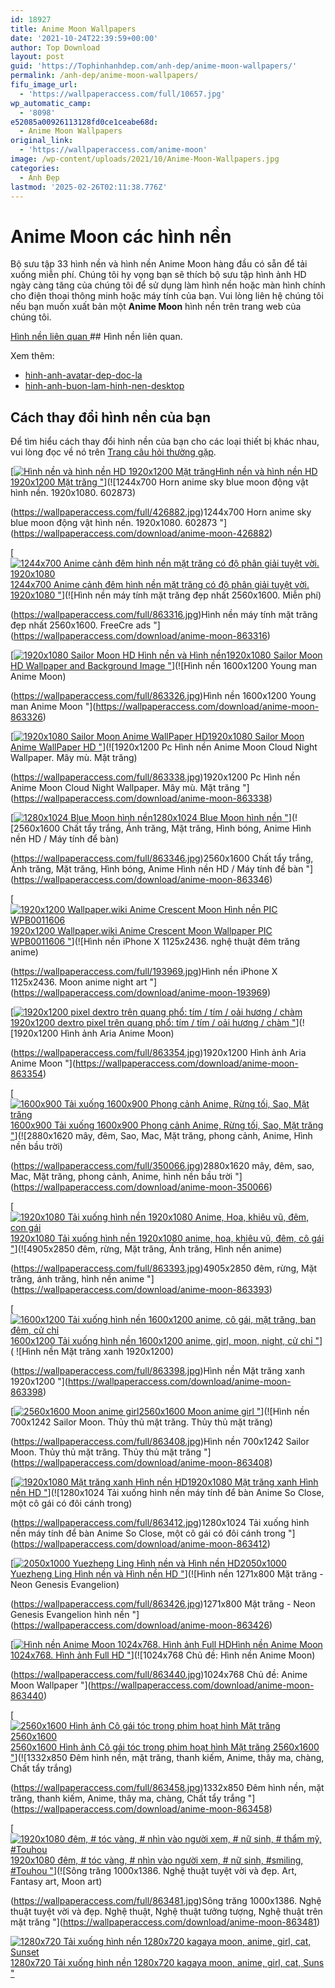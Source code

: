 ```yaml
---
id: 18927
title: Anime Moon Wallpapers
date: '2021-10-24T22:39:59+00:00'
author: Top Download
layout: post
guid: 'https://Tophinhanhdep.com/anh-dep/anime-moon-wallpapers/'
permalink: /anh-dep/anime-moon-wallpapers/
fifu_image_url:
  - 'https://wallpaperaccess.com/full/10657.jpg'
wp_automatic_camp:
  - '8098'
e52085a00926113128fd0ce1ceabe68d:
  - Anime Moon Wallpapers
original_link:
  - 'https://wallpaperaccess.com/anime-moon'
image: /wp-content/uploads/2021/10/Anime-Moon-Wallpapers.jpg
categories:
  - Ảnh Đẹp
lastmod: '2025-02-26T02:11:38.776Z'
---
```

# Anime Moon các hình nền

Bộ sưu tập 33 hình nền và hình nền Anime Moon hàng đầu có sẵn để tải xuống miễn phí. Chúng tôi hy vọng bạn sẽ thích bộ sưu tập hình ảnh HD ngày càng tăng của chúng tôi để sử dụng làm hình nền hoặc màn hình chính cho điện thoại thông minh hoặc máy tính của bạn. Vui lòng liên hệ chúng tôi nếu bạn muốn xuất bản một **Anime Moon** hình nền trên trang web của chúng tôi.

[Hình nền liên quan ](#related) ## Hình nền liên quan.

   
 Xem thêm:

   
- [hinh-anh-avatar-dep-doc-la](https://tophinhanhdep.com/anh-avatar/hinh-anh-avatar-dep-doc-la/)
- [hinh-anh-buon-lam-hinh-nen-desktop](https://tophinhanhdep.com/hinh-anh-buon/hinh-anh-buon-lam-hinh-nen-desktop/)

## Cách thay đổi hình nền của bạn

Để tìm hiểu cách thay đổi hình nền của bạn cho các loại thiết bị khác nhau, vui lòng đọc về nó trên [Trang câu hỏi thường gặp](https://tophinhanhdep.com/faq/).

  
[[![Hình nền và hình nền HD 1920x1200 Mặt trăng](https://wallpaperaccess.com/full/10657.jpg)Hình nền và hình nền HD 1920x1200 Mặt trăng "](https://wallpaperaccess.com/download/anime-moon-10657)](![1244x700 Horn anime sky blue moon động vật hình nền.  1920x1080.  602873)

(https://wallpaperaccess.com/full/426882.jpg)1244x700 Horn anime sky blue moon động vật hình nền. 1920x1080. 602873 "](https://wallpaperaccess.com/download/anime-moon-426882)

[[![1244x700 Anime cảnh đêm hình nền mặt trăng có độ phân giải tuyệt vời.  1920x1080](https://wallpaperaccess.com/full/863315.jpg)1244x700 Anime cảnh đêm hình nền mặt trăng có độ phân giải tuyệt vời. 1920x1080 "](https://wallpaperaccess.com/download/anime-moon-863315)](![Hình nền máy tính mặt trăng đẹp nhất 2560x1600.  Miễn phí)

(https://wallpaperaccess.com/full/863316.jpg)Hình nền máy tính mặt trăng đẹp nhất 2560x1600. FreeCre ads "](https://wallpaperaccess.com/download/anime-moon-863316)

[[![1920x1080 Sailor Moon HD Hình nền và Hình nền](https://wallpaperaccess.com/full/863320.jpg)1920x1080 Sailor Moon HD Wallpaper and Background Image "](https://wallpaperaccess.com/download/anime-moon-863320)](![Hình nền 1600x1200 Young man Anime Moon)

(https://wallpaperaccess.com/full/863326.jpg)Hình nền 1600x1200 Young man Anime Moon "](https://wallpaperaccess.com/download/anime-moon-863326)

[[![1920x1080 Sailor Moon Anime WallPaper HD](https://wallpaperaccess.com/full/863331.jpg)1920x1080 Sailor Moon Anime WallPaper HD "](https://wallpaperaccess.com/download/anime-moon-863331)](![1920x1200 Pc Hình nền Anime Moon Cloud Night Wallpaper.  Mây mù.  Mặt trăng)

(https://wallpaperaccess.com/full/863338.jpg)1920x1200 Pc Hình nền Anime Moon Cloud Night Wallpaper. Mây mù. Mặt trăng "](https://wallpaperaccess.com/download/anime-moon-863338)

[[![1280x1024 Blue Moon hình nền](https://wallpaperaccess.com/full/863339.jpg)1280x1024 Blue Moon hình nền "](https://wallpaperaccess.com/download/anime-moon-863339)](![2560x1600 Chất tẩy trắng, Ánh trăng, Mặt trăng, Hình bóng, Anime Hình nền HD / Máy tính để bàn)

(https://wallpaperaccess.com/full/863346.jpg)2560x1600 Chất tẩy trắng, Ánh trăng, Mặt trăng, Hình bóng, Anime Hình nền HD / Máy tính để bàn "](https://wallpaperaccess.com/download/anime-moon-863346)

[[![1920x1200 Wallpaper.wiki Anime Crescent Moon Hình nền PIC WPB0011606](https://wallpaperaccess.com/full/863347.jpg)1920x1200 Wallpaper.wiki Anime Crescent Moon Wallpaper PIC WPB0011606 "](https://wallpaperaccess.com/download/anime-moon-863347)](![Hình nền iPhone X 1125x2436.  nghệ thuật đêm trăng anime)

(https://wallpaperaccess.com/full/193969.jpg)Hình nền iPhone X 1125x2436. Moon anime night art "](https://wallpaperaccess.com/download/anime-moon-193969)

[[![1920x1200 pixel dextro trên quang phổ: tím / tím / oải hương / chàm](https://wallpaperaccess.com/full/863353.jpg)1920x1200 dextro pixel trên quang phổ: tím / tím / oải hương / chàm "](https://wallpaperaccess.com/download/anime-moon-863353)](![1920x1200 Hình ảnh Aria Anime Moon)

(https://wallpaperaccess.com/full/863354.jpg)1920x1200 Hình ảnh Aria Anime Moon "](https://wallpaperaccess.com/download/anime-moon-863354)

[[![1600x900 Tải xuống 1600x900 Phong cảnh Anime, Rừng tối, Sao, Mặt trăng](https://wallpaperaccess.com/full/863356.jpg)1600x900 Tải xuống 1600x900 Phong cảnh Anime, Rừng tối, Sao, Mặt trăng "](https://wallpaperaccess.com/download/anime-moon-863356)](![2880x1620 mây, đêm, Sao, Mac, Mặt trăng, phong cảnh, Anime, Hình nền bầu trời)

(https://wallpaperaccess.com/full/350066.jpg)2880x1620 mây, đêm, sao, Mac, Mặt trăng, phong cảnh, Anime, hình nền bầu trời "](https://wallpaperaccess.com/download/anime-moon-350066)

[[![1920x1080 Tải xuống hình nền 1920x1080 Anime, Hoa, khiêu vũ, đêm, con gái](https://wallpaperaccess.com/full/863384.jpg)1920x1080 Tải xuống hình nền 1920x1080 anime, hoa, khiêu vũ, đêm, cô gái "](https://wallpaperaccess.com/download/anime-moon-863384)](![4905x2850 đêm, rừng, Mặt trăng, Ánh trăng, Hình nền anime)

(https://wallpaperaccess.com/full/863393.jpg)4905x2850 đêm, rừng, Mặt trăng, ánh trăng, hình nền anime "](https://wallpaperaccess.com/download/anime-moon-863393)

[[![1600x1200 Tải xuống hình nền 1600x1200 anime, cô gái, mặt trăng, ban đêm, cử chỉ](https://wallpaperaccess.com/full/863395.jpg)1600x1200 Tải xuống hình nền 1600x1200 anime, girl, moon, night, cử chỉ "](https://wallpaperaccess.com/download/anime-moon-863395)]( ![Hình nền Mặt trăng xanh 1920x1200)

(https://wallpaperaccess.com/full/863398.jpg)Hình nền Mặt trăng xanh 1920x1200 "](https://wallpaperaccess.com/download/anime-moon-863398)

[[![2560x1600 Moon anime girl](https://wallpaperaccess.com/full/863402.jpg)2560x1600 Moon anime girl "](https://wallpaperaccess.com/download/anime-moon-863402)](![Hình nền 700x1242 Sailor Moon.  Thủy thủ mặt trăng.  Thủy thủ mặt trăng)

(https://wallpaperaccess.com/full/863408.jpg)Hình nền 700x1242 Sailor Moon. Thủy thủ mặt trăng. Thủy thủ mặt trăng "](https://wallpaperaccess.com/download/anime-moon-863408)

[[![1920x1080 Mặt trăng xanh Hình nền HD](https://wallpaperaccess.com/full/265926.png)1920x1080 Mặt trăng xanh Hình nền HD "](https://wallpaperaccess.com/download/anime-moon-265926)](![1280x1024 Tải xuống hình nền máy tính để bàn Anime So Close, một cô gái có đôi cánh trong)

(https://wallpaperaccess.com/full/863412.jpg)1280x1024 Tải xuống hình nền máy tính để bàn Anime So Close, một cô gái có đôi cánh trong "](https://wallpaperaccess.com/download/anime-moon-863412)

[[![2050x1000 Yuezheng Ling Hình nền và Hình nền HD](https://wallpaperaccess.com/full/863414.jpg)2050x1000 Yuezheng Ling Hình nền và Hình nền HD "](https://wallpaperaccess.com/download/anime-moon-863414)](![Hình nền 1271x800 Mặt trăng - Neon Genesis Evangelion)

(https://wallpaperaccess.com/full/863426.jpg)1271x800 Mặt trăng - Neon Genesis Evangelion hình nền "](https://wallpaperaccess.com/download/anime-moon-863426)

[[![Hình nền Anime Moon 1024x768.  Hình ảnh Full HD](https://wallpaperaccess.com/full/863431.jpg)Hình nền Anime Moon 1024x768. Hình ảnh Full HD "](https://wallpaperaccess.com/download/anime-moon-863431)](![1024x768 Chủ đề: Hình nền Anime Moon)

(https://wallpaperaccess.com/full/863440.jpg)1024x768 Chủ đề: Anime Moon Wallpaper "](https://wallpaperaccess.com/download/anime-moon-863440)

[[![2560x1600 Hình ảnh Cô gái tóc trong phim hoạt hình Mặt trăng 2560x1600](https://wallpaperaccess.com/full/863446.jpg)2560x1600 Hình ảnh Cô gái tóc trong phim hoạt hình Mặt trăng 2560x1600 "](https://wallpaperaccess.com/download/anime-moon-863446)](![1332x850 Đêm hình nền, mặt trăng, thanh kiếm, Anime, thây ma, chàng, Chất tẩy trắng)

(https://wallpaperaccess.com/full/863458.jpg)1332x850 Đêm hình nền, mặt trăng, thanh kiếm, Anime, thây ma, chàng, Chất tẩy trắng "](https://wallpaperaccess.com/download/anime-moon-863458)

[[![1920x1080 đêm, # tóc vàng, # nhìn vào người xem, # nữ sinh, # thẩm mỹ, #Touhou](https://wallpaperaccess.com/full/863475.jpg)1920x1080 đêm, # tóc vàng, # nhìn vào người xem, # nữ sinh, #smiling, #Touhou "](https://wallpaperaccess.com/download/anime-moon-863475)](![Sông trăng 1000x1386.  Nghệ thuật tuyệt vời và đẹp.  Art, Fantasy art, Moon art)

(https://wallpaperaccess.com/full/863481.jpg)Sông trăng 1000x1386. Nghệ thuật tuyệt vời và đẹp. Nghệ thuật, Nghệ thuật tưởng tượng, Nghệ thuật trên mặt trăng "](https://wallpaperaccess.com/download/anime-moon-863481)

[![1280x720 Tải xuống hình nền 1280x720 kagaya moon, anime, girl, cat, Sunset](https://wallpaperaccess.com/full/863482.jpg)1280x720 Tải xuống hình nền 1280x720 kagaya moon, anime, girl, cat, Suns "](https://wallpaperaccess.com/download/anime-moon-863482)
